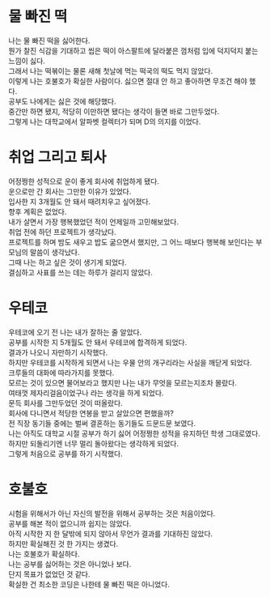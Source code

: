 # 물 빠진 떡

나는 물 빠진 떡을 싫어한다.  
뭔가 찰진 식감을 기대하고 씹은 떡이 아스팔트에 달라붙은 껌처럼 입에 덕지덕지 붙는 느낌이 싫다.  
그래서 나는 떡볶이는 물론 새해 첫날에 먹는 떡국의 떡도 먹지 않았다.  
이렇게 나는 호불호가 확실한 사람이다. 싫으면 절대 안 하고 좋아하면 무조건 해야 했다.  
공부도 나에게는 싫은 것에 해당했다.  
중간만 하면 됐지, 적당히 이만하면 됐다는 생각이 들면 바로 그만두었다.  
그렇게 나는 대학교에서 알파벳 컬렉터가 되며 D의 의지를 이었다.  

# 취업 그리고 퇴사
어정쩡한 성적으로 운이 좋게 회사에 취업하게 됐다.  
운으로만 간 회사는 그만한 이유가 있었다.  
입사한 지 3개월도 안 돼서 때려치우고 싶어졌다.  
향후 계획은 없었다.  
내가 살면서 가장 행복했었던 적이 언제일까 고민해보았다.  
취업 전에 하던 프로젝트가 생각났다.  
프로젝트를 하며 밤도 새우고 밥도 굶으면서 했지만, 그 어느 때보다 행복해 보인다는 부모님의 말씀이 생각났다.  
그때 나는 하고 싶은 것이 생기게 되었다.  
결심하고 사표를 쓰는 데는 하루가 걸리지 않았다.


# 우테코

우테코에 오기 전 나는 내가 잘하는 줄 알았다.  
공부를 시작한 지 5개월도 안 돼서 우테코에 합격하게 되었다.  
결과가 나오니 자만하기 시작했다.  
하지만 우테코를 시작하게 되면서 나는 우물 안의 개구리라는 사실을 깨닫게 되었다.  
크루들의 대화에 따라가지를 못했다.  
모르는 것이 있으면 물어보라고 했지만 나는 내가 무엇을 모르는지조차 몰랐다.  
여태껏 제자리걸음이었구나 라는 생각을 하게 되었다.  
문득 회사를 그만두었던 것이 떠올랐다.  
회사에 다니면서 적당한 연봉을 받고 살았으면 편했을까?  
전 직장 동기들 중에는 벌써 결혼하는 동기들도 드문드문 보였다.  
나는 아직도 대학교 시절 공부가 하기 싫어 어정쩡한 성적을 유지하던 학생 그대로였다.  
하지만 되돌리기엔 너무 멀리 돌아왔다는 생각하게 되었다.  
그렇게 처음으로 공부를 하기 시작했다.  

# 호불호
시험을 위해서가 아닌 자신의 발전을 위해서 공부하는 것은 처음이었다.  
공부를 해본 적이 없으니까 쉽지는 않았다.   
아직 시작한 지 한 달밖에 되지 않아서 무언가 결과를 기대하진 않았다.  
하지만 확실해진 것 한 가지는 생겼다.  
나는 호불호가 확실하다.  
나는 공부를 싫어하는 것은 아니었나 보다.  
단지 목표가 없었던 것 같다.  
확실한 건 최소한 코딩은 나한테 물 빠진 떡은 아니었다.
